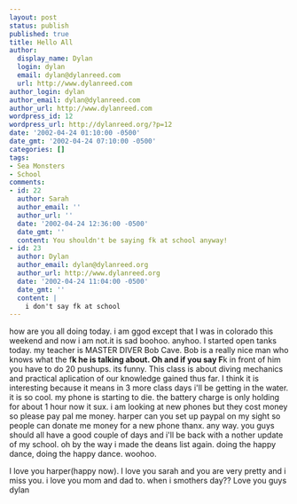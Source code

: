 ```yaml
---
layout: post
status: publish
published: true
title: Hello All
author:
  display_name: Dylan
  login: dylan
  email: dylan@dylanreed.com
  url: http://www.dylanreed.com
author_login: dylan
author_email: dylan@dylanreed.com
author_url: http://www.dylanreed.com
wordpress_id: 12
wordpress_url: http://dylanreed.org/?p=12
date: '2002-04-24 01:10:00 -0500'
date_gmt: '2002-04-24 07:10:00 -0500'
categories: []
tags:
- Sea Monsters
- School
comments:
- id: 22
  author: Sarah
  author_email: ''
  author_url: ''
  date: '2002-04-24 12:36:00 -0500'
  date_gmt: ''
  content: You shouldn't be saying fk at school anyway!
- id: 23
  author: Dylan
  author_email: dylan@dylanreed.org
  author_url: http://www.dylanreed.org
  date: '2002-04-24 11:04:00 -0500'
  date_gmt: ''
  content: |
    i don't say fk at school
---
```

<p>how are you all doing today. i am ggod except that I was in colorado this weekend and now i am not.it is sad boohoo. anyhoo. I started open tanks today. my teacher is MASTER DIVER Bob Cave. Bob is a really nice man who knows what the f<strong>k he is talking about. Oh and if you say F</strong>k in front of him you have to do 20 pushups. its funny. This class is about diving mechanics and practical aplication of our knowledge gained thus far. I think it is interesting because it means in 3 more class days i'll be getting in the water. it is so cool. my phone is starting to die. the battery charge is only holding for about 1 hour now it sux. i am looking at new phones but they cost money so please pay pal me money. harper can you set up paypal on my sight so people can donate me money for a new phone thanx. any way. you guys should all have a good couple of days and i'll be back with a nother update of my school. oh by the way i made the deans list again. doing the happy dance, doing the happy dance. woohoo.</p>
<p>I love you harper(happy now). I love you sarah and you are very pretty and i miss you. i love you mom and dad to. when i smothers day?? Love you guys dylan</p>
